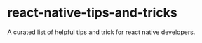 # react-native-tips-and-tricks
A curated list of helpful tips and trick for react native developers.
